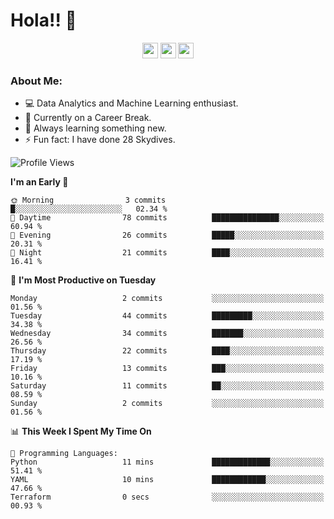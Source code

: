 # Hola!! 👋

<p align="center">
<a href="https://www.linkedin.com/in/salujaamandeep"><img src="https://img.shields.io/badge/linkedin-%230077B5.svg?&style=for-the-badge&logo=linkedin&logoColor=white" height=25></a>
<a href="https://www.twitter.com/salujaamandeep"><img src="https://img.shields.io/badge/twitter-%231DA1F2.svg?&style=for-the-badge&logo=twitter&logoColor=white" height=25></a>
<a href="https://medium.com/@saluja.amandeep"><img src="https://img.shields.io/badge/medium-%2312100E.svg?&style=for-the-badge&logo=medium&logoColor=white" height=25></a></p>

### About Me:

- 💻 Data Analytics and Machine Learning enthusiast.
- 🌱 Currently on a Career Break.
- 📖 Always learning something new.
- ⚡ Fun fact: I have done 28 Skydives.

<!--START_SECTION:waka-->
![Profile Views](http://img.shields.io/badge/Profile%20Views-106-blue)

**I'm an Early 🐤** 

```text
🌞 Morning                3 commits           █░░░░░░░░░░░░░░░░░░░░░░░░   02.34 % 
🌆 Daytime                78 commits          ███████████████░░░░░░░░░░   60.94 % 
🌃 Evening                26 commits          █████░░░░░░░░░░░░░░░░░░░░   20.31 % 
🌙 Night                  21 commits          ████░░░░░░░░░░░░░░░░░░░░░   16.41 % 
```
📅 **I'm Most Productive on Tuesday** 

```text
Monday                   2 commits           ░░░░░░░░░░░░░░░░░░░░░░░░░   01.56 % 
Tuesday                  44 commits          █████████░░░░░░░░░░░░░░░░   34.38 % 
Wednesday                34 commits          ███████░░░░░░░░░░░░░░░░░░   26.56 % 
Thursday                 22 commits          ████░░░░░░░░░░░░░░░░░░░░░   17.19 % 
Friday                   13 commits          ███░░░░░░░░░░░░░░░░░░░░░░   10.16 % 
Saturday                 11 commits          ██░░░░░░░░░░░░░░░░░░░░░░░   08.59 % 
Sunday                   2 commits           ░░░░░░░░░░░░░░░░░░░░░░░░░   01.56 % 
```


📊 **This Week I Spent My Time On** 

```text
💬 Programming Languages: 
Python                   11 mins             █████████████░░░░░░░░░░░░   51.41 % 
YAML                     10 mins             ████████████░░░░░░░░░░░░░   47.66 % 
Terraform                0 secs              ░░░░░░░░░░░░░░░░░░░░░░░░░   00.93 % 
```


<!--END_SECTION:waka-->
